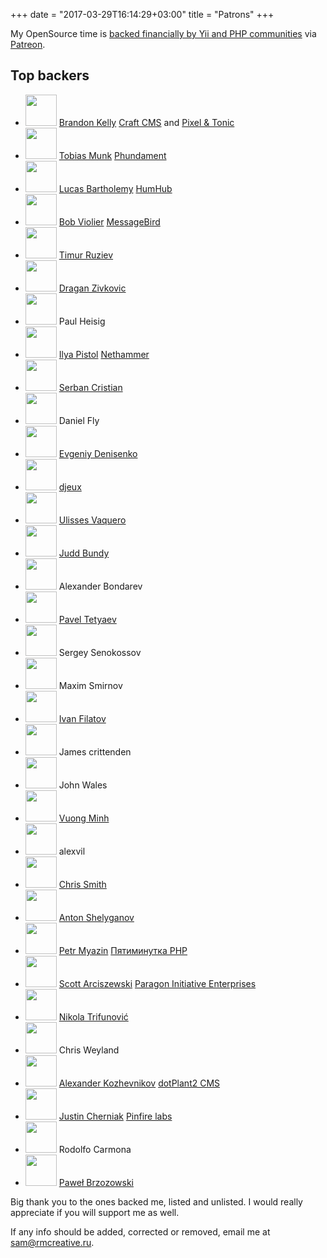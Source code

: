 +++
date = "2017-03-29T16:14:29+03:00"
title = "Patrons"
+++


My OpenSource time is [backed financially by Yii and PHP communities](https://www.patreon.com/samdark) via
[Patreon](https://patreon.com/invite/zxlxwv).

## Top backers


<ul id="patrons">
    <li>
        <img src="/img/patrons/brandon_kelly.jpg" width="50" height="50">
        <a class="name" href="https://github.com/brandonkelly">Brandon Kelly</a>
        <span class="info">
            <a href="https://craftcms.com/">Craft CMS</a> and <a href="http://pixelandtonic.com/">Pixel & Tonic</a>
        </span>
    </li>
    <li>
        <img src="/img/patrons/tobias_munk.jpg" width="50" height="50">
        <a class="name" href="https://github.com/schmunk42">Tobias Munk</a>
        <span class="info">
            <a href="http://phundament.com/">Phundament</a>
        </span>
    </li>
    <li>
        <img src="/img/patrons/no_photo.png" width="50" height="50">
        <a class="name" href="https://github.com/luke-">Lucas Bartholemy</a>
        <span class="info">
            <a href="https://www.humhub.org/en">HumHub</a>
        </span>
    </li>
    <li>
        <img src="/img/patrons/bob_violier.jpg" width="50" height="50">
        <a class="name" href="https://github.com/bviolier">Bob Violier</a>
        <span class="info">
            <a href="https://www.messagebird.com/">MessageBird</a>
        </span>
    </li>
    <li>
        <img src="/img/patrons/timur_ruziev.jpg" width="50" height="50">
        <a class="name" href="https://github.com/resurtm">Timur Ruziev</a>
    </li>
    <li>
        <img src="/img/patrons/dragan_zivkovic.jpg" width="50" height="50">
        <a class="name" href="https://github.com/dzivkovic">Dragan Zivkovic</a>
    </li>
    <li>
        <img src="/img/patrons/no_photo.png" width="50" height="50">
        <span class="name">Paul Heisig</span>
    </li>
    <li>
        <img src="/img/patrons/ilya_pistol.jpg" width="50" height="50">
        <a class="name" href="https://github.com/pistol88">Ilya Pistol</a>
        <span class="info">
            <a href="http://nethammer.ru/">Nethammer</a>
        </span>
    </li>
    <li>
        <img src="/img/patrons/serban_cristian.jpg" width="50" height="50">
        <a class="name" href="https://github.com/twisted1919">Serban Cristian</a>
    </li>
    <li>
        <img src="/img/patrons/daniel_fly.jpg" width="50" height="50">
        <span class="name">Daniel Fly</span>
    </li>
    <li>
        <img src="/img/patrons/no_photo.png" width="50" height="50">
        <a class="name" href="https://github.com/Caravus">Evgeniy Denisenko</a>
    </li>
    <li>
        <img src="/img/patrons/no_photo.png" width="50" height="50">
        <a class="name" href="https://github.com/djeux">djeux</a>
    </li>
    <li>
        <img src="/img/patrons/ulisses_vaquero.jpg" width="50" height="50">
        <a class="name" href="https://github.com/ulissesvaquero">Ulisses Vaquero</a>
    </li>
    <li>
        <img src="/img/patrons/judd_bundy.jpg" width="50" height="50">
        <a class="name" href="https://github.com/dataskills">Judd Bundy</a>
    </li>
    <li>
        <img src="/img/patrons/alexander_bondarev.jpg" width="50" height="50">
        <span class="name">Alexander Bondarev</span>
    </li>
    <li>
        <img src="/img/patrons/pavel_tetyaev.jpg" width="50" height="50">
        <a class="name" href="https://github.com/pahanini">Pavel Tetyaev</a>
    </li>
    <li>
        <img src="/img/patrons/sergey_senokossov.jpg" width="50" height="50">
        <span class="name">Sergey Senokossov</span>
    </li>
    <li>
        <img src="/img/patrons/maxim_smirnov.jpg" width="50" height="50">
        <span class="name">Maxim Smirnov</span>
    </li>
    <li>
        <img src="/img/patrons/ivan_filatov.jpg" width="50" height="50">
        <a class="name" href="https://github.com/Offout">Ivan Filatov</a>
    </li>
    <li>
        <img src="/img/patrons/no_photo.png" width="50" height="50">
        <span class="name">James crittenden</span>
    </li>
    <li>
        <img src="/img/patrons/no_photo.png" width="50" height="50">
        <span class="name">John Wales</span>
    </li>
    <li>
        <img src="/img/patrons/vuong_minh.jpg" width="50" height="50">
        <a class="name" href="https://github.com/vuongminh">Vuong Minh</a>
    </li>
    <li>
        <img src="/img/patrons/no_photo.png" width="50" height="50">
        <span class="name">alexvil</span>
    </li>
    <li>
        <img src="/img/patrons/chris_smith.jpg" width="50" height="50">
        <a class="name" href="https://github.com/cgsmith">Chris Smith</a>
    </li>
    <li>
        <img src="/img/patrons/anton_shelyganov.jpg" width="50" height="50">
        <a class="name" href="https://github.com/antonshell">Anton Shelyganov</a>
    </li>
    <li>
        <img src="/img/patrons/petr_myazin.jpg" width="50" height="50">
        <a class="name" href="https://github.com/pqr">Petr Myazin</a>
        <span class="info">
            <a href="https://5minphp.ru/">Пятиминутка PHP</a>
        </span>
    </li>
    <li>
        <img src="/img/patrons/scott_arciszewski.jpg" width="50" height="50">
        <a class="name" href="https://github.com/sarciszewski">Scott Arciszewski</a>
        <span class="info">
            <a href="https://paragonie.com/">Paragon Initiative Enterprises</a>
        </span>
    </li>
    <li>
        <img src="/img/patrons/nikola_trifunovic.jpg" width="50" height="50">
        <a class="name" href="https://github.com/johonunu">Nikola Trifunović</a>
    </li>
    <li>
        <img src="/img/patrons/no_photo.png" width="50" height="50">
        <span class="name">Chris Weyland</span>
    </li>
    <li>
        <img src="/img/patrons/alexander_kozhevnikov.jpg" width="50" height="50">
        <a class="name" href="https://github.com/bethrezen">Alexander Kozhevnikov</a>
        <span class="info">
            <a href="https://dotplant.ru/">dotPlant2 CMS</a>
        </span>
    </li>
    <li>
        <img src="/img/patrons/justin_cherniak.jpg" width="50" height="50">
        <a class="name" href="https://github.com/jcherniak">Justin Cherniak</a>
        <span class="info">
            <a href="https://www.pinfirelabs.com/">Pinfire labs</a>
        </span>
    </li>
    <li>
        <img src="/img/patrons/rodolfo_carmona.jpg" width="50" height="50">
        <span class="name">Rodolfo Carmona</span>
    </li>
    <li>
        <img src="/img/patrons/pawel_brzozowsky.jpg" width="50" height="50">
        <a class="name" href="https://github.com/bizley">Paweł Brzozowski</a>
    </li>
</ul>

Big thank you to the ones backed me, listed and unlisted. I would really appreciate if you will
support me as well.

If any info should be added, corrected or removed, email me at <a href="mailto:sam@rmcreative.ru">sam@rmcreative.ru</a>.
